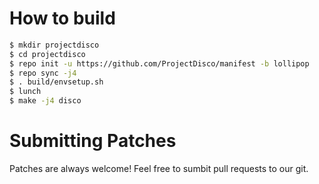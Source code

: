 # How to build

```bash
$ mkdir projectdisco
$ cd projectdisco
$ repo init -u https://github.com/ProjectDisco/manifest -b lollipop
$ repo sync -j4
$ . build/envsetup.sh
$ lunch
$ make -j4 disco
```

# Submitting Patches
Patches are always welcome! Feel free to sumbit pull requests to our git.
